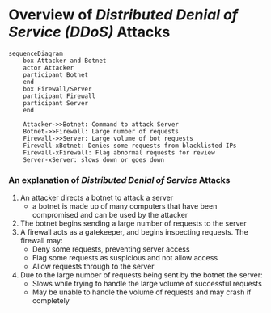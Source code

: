 # Overview of _Distributed Denial of Service (DDoS)_ Attacks

```mermaid
sequenceDiagram
    box Attacker and Botnet
    actor Attacker
    participant Botnet
    end
    box Firewall/Server
    participant Firewall
    participant Server
    end

    Attacker->>Botnet: Command to attack Server
    Botnet->>Firewall: Large number of requests
    Firewall->>Server: Large volume of bot requests
    Firewall-xBotnet: Denies some requests from blacklisted IPs
    Firewall-xFirewall: Flag abnormal requests for review
    Server-xServer: slows down or goes down
```

### An explanation of _Distributed Denial of Service_ Attacks
1. An attacker directs a botnet to attack a server
    * a botnet is made up of many computers that have been compromised and can be used by the attacker
2. The botnet begins sending a large number of requests to the server
3. A firewall acts as a gatekeeper, and begins inspecting requests. The firewall may:
    * Deny some requests, preventing server access
    * Flag some requests as suspicious and not allow access
    * Allow requests through to the server
4. Due to the large number of requests being sent by the botnet the server:
    * Slows while trying to handle the large volume of successful requests
    * May be unable to handle the volume of requests and may crash if completely


